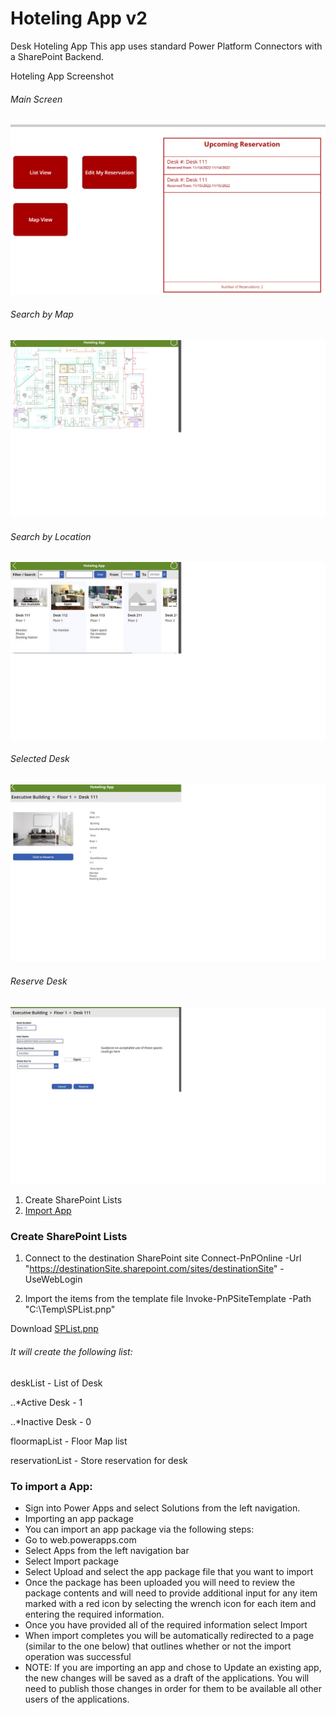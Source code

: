 # Hoteling App v2
Desk Hoteling App
This app uses standard Power Platform Connectors with a SharePoint Backend. 

Hoteling App Screenshot

###### Main Screen
![Screenshot](https://github.com/MSPFE2019/HotelApp/blob/main/HA_Main.png)

###### Search by Map
![Screenshot](https://github.com/MSPFE2019/HotelApp/blob/main/SearchbyMap.jpg)

###### Search by Location
![Screenshot](https://github.com/MSPFE2019/HotelApp/blob/main/SearchbyLocation.jpg)

###### Selected Desk
![Screenshot](https://github.com/MSPFE2019/HotelApp/blob/main/Select_SearchbyMap.jpg)

###### Reserve Desk
![Screenshot](https://github.com/MSPFE2019/HotelApp/blob/main/DeskSelection.jpg)


1. Create SharePoint Lists
2. [Import App](https://github.com/MSPFE2019/HotelApp/blob/main/Hoteling%20App%20v2.msapp)

### Create SharePoint Lists

1. Connect to the destination SharePoint site 
Connect-PnPOnline -Url "https://destinationSite.sharepoint.com/sites/destinationSite"  -UseWebLogin

2. Import the items from the template file
Invoke-PnPSiteTemplate -Path "C:\Temp\SPList.pnp"

Download [SPList.pnp](https://github.com/MSPFE2019/HotelApp/blob/main/SPList.pnp)
###### It will create the following list:

deskList - List of Desk

..*Active Desk - 1

..*Inactive Desk - 0


floormapList - Floor Map list

reservationList - Store reservation for desk


### To import a App:
- Sign into Power Apps and select Solutions from the left navigation.
- Importing an app package
- You can import an app package via the following steps:
- Go to web.powerapps.com
- Select Apps from the left navigation bar
- Select Import package
- Select Upload and select the app package file that you want to import
- Once the package has been uploaded you will need to review the package contents and will need to provide additional input for any item marked with a red icon by selecting the wrench icon for each item and entering the required information.
- Once you have provided all of the required information select Import  
- When import completes you will be automatically redirected to a page (similar to the one below) that outlines whether or not the import operation was successful
- NOTE: If you are importing an app and chose to Update an existing app, the new changes will be saved as a draft of the applications.  You will need to publish those changes in order for them to be available all other users of the applications.





